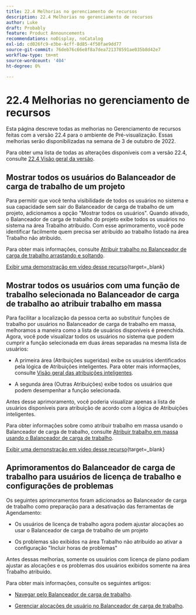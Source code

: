 ```yaml
---
title: 22.4 Melhorias no gerenciamento de recursos
description: 22.4 Melhorias no gerenciamento de recursos
author: Luke
draft: Probably
feature: Product Announcements
recommendations: noDisplay, noCatalog
exl-id: cd026fc9-e3be-4cff-8d85-4f50fae9dd77
source-git-commit: 76deb76c66e8f8a7dea721378591ae035b8d42e7
workflow-type: tm+mt
source-wordcount: '404'
ht-degree: 0%

---
```


# 22.4 Melhorias no gerenciamento de recursos

Esta página descreve todas as melhorias no Gerenciamento de recursos feitas com a versão 22.4 para o ambiente de Pré-visualização. Essas melhorias serão disponibilizadas na semana de 3 de outubro de 2022.

Para obter uma lista de todas as alterações disponíveis com a versão 22.4, consulte [22.4 Visão geral da versão](/help/quicksilver/product-announcements/product-releases/22.4-release-activity/22-4-release-overview.md).

## Mostrar todos os usuários do Balanceador de carga de trabalho de um projeto

Para permitir que você tenha visibilidade de todos os usuários no sistema e sua capacidade sem sair do Balanceador de carga de trabalho de um projeto, adicionamos a opção &quot;Mostrar todos os usuários&quot;. Quando ativado, o Balanceador de carga de trabalho do projeto exibe todos os usuários no sistema na área Trabalho atribuído. Com esse aprimoramento, você pode identificar facilmente quem precisa ser atribuído ao trabalho listado na área Trabalho não atribuído.

Para obter mais informações, consulte [Atribuir trabalho no Balanceador de carga de trabalho arrastando e soltando](/help/quicksilver/resource-mgmt/workload-balancer/assign-work-in-workload-balancer-by-drag-and-drop.md).

[Exibir uma demonstração em vídeo desse recurso](https://video.tv.adobe.com/v/3412873/){target=_blank}

## Mostrar todos os usuários com uma função de trabalho selecionada no Balanceador de carga de trabalho ao atribuir trabalho em massa

Para facilitar a localização da pessoa certa ao substituir funções de trabalho por usuários no Balanceador de carga de trabalho em massa, melhoramos a maneira como a lista de usuários disponíveis é preenchida. Agora, você pode visualizar todos os usuários no sistema que podem cumprir a função selecionada em duas áreas separadas na mesma lista de usuários:

* A primeira área (Atribuições sugeridas) exibe os usuários identificados pela lógica de Atribuições inteligentes. Para obter mais informações, consulte [Visão geral das atribuições inteligentes](/help/quicksilver/manage-work/tasks/assign-tasks/smart-assignments.md).

* A segunda área (Outras Atribuições) exibe todos os usuários que podem desempenhar a função selecionada.

Antes desse aprimoramento, você poderia visualizar apenas a lista de usuários disponíveis para atribuição de acordo com a lógica de Atribuições inteligentes.

Para obter informações sobre como atribuir trabalho em massa usando o Balanceador de carga de trabalho, consulte [Atribuir trabalho em massa usando o Balanceador de carga de trabalho](/help/quicksilver/resource-mgmt/workload-balancer/assign-work-in-workload-balancer-in-bulk.md).

[Exibir uma demonstração em vídeo desse recurso](https://video.tv.adobe.com/v/3412874/){target=_blank}

## Aprimoramentos do Balanceador de carga de trabalho para usuários de licença de trabalho e configurações de problemas

Os seguintes aprimoramentos foram adicionados ao Balanceador de carga de trabalho como preparação para a desativação das ferramentas de Agendamento:

* Os usuários de licença de trabalho agora podem ajustar alocações ao usar o Balanceador de carga de trabalho de um projeto

* Os problemas são exibidos na área Trabalho não atribuído ao ativar a configuração &quot;Incluir horas de problemas&quot;

Antes dessas melhorias, somente os usuários com licença de plano podiam ajustar as alocações e os problemas dos usuários exibidos somente na área Trabalho atribuído.

Para obter mais informações, consulte os seguintes artigos:

* [Navegar pelo Balanceador de carga de trabalho](/help/quicksilver/resource-mgmt/workload-balancer/navigate-the-workload-balancer.md).

* [Gerenciar alocações de usuário no Balanceador de carga de trabalho](/help/quicksilver/resource-mgmt/workload-balancer/manage-user-allocations-workload-balancer.md).

